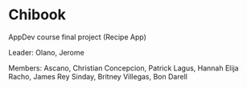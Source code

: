 # Chibook
AppDev course final project (Recipe App)

Leader: 
Olano, Jerome

Members:
Ascano, Christian
Concepcion, Patrick
Lagus, Hannah Elija
Racho, James Rey
Sinday, Britney
Villegas, Bon Darell
